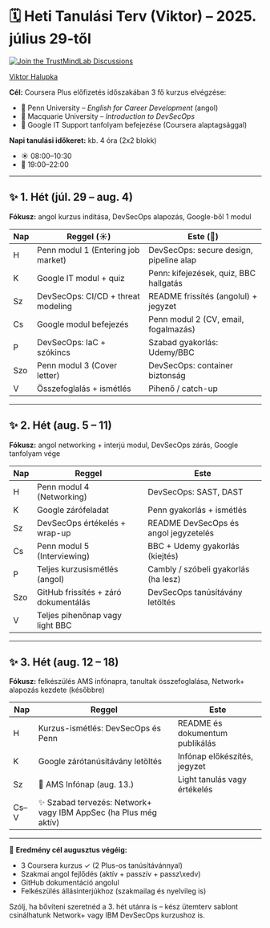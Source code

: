 # 🗓️ Heti Tanulási Terv (Viktor) – 2025. július 29-től

[![Join the TrustMindLab Discussions](https://img.shields.io/badge/💬_Join-TrustMindLab-blueviolet)](https://github.com/goAuD/MyHomeLab/discussions/1)  
<div class="badge-base LI-profile-badge" data-locale="hu_HU" data-size="medium" data-theme="light" data-type="VERTICAL" data-vanity="viktor-halupka-weiz" data-version="v1">
  <a class="badge-base__link LI-simple-link" href="https://at.linkedin.com/in/viktor-halupka-weiz?trk=profile-badge">Viktor Halupka</a>
</div>

**Cél:** Coursera Plus előfizetés időszakában 3 fő kurzus elvégzése:

- 🔵 Penn University – *English for Career Development* (angol)
- 🔵 Macquarie University – *Introduction to DevSecOps*
- 🔵 Google IT Support tanfolyam befejezése (Coursera alaptagsággal)

**Napi tanulási időkeret:** kb. 4 óra (2x2 blokk)

- ☀️ 08:00–10:30
- 🌙 19:00–22:00

---

## ✨ 1. Hét (júl. 29 – aug. 4)

**Fókusz:** angol kurzus indítása, DevSecOps alapozás, Google-ből 1 modul

| Nap | Reggel (☀️) | Este (🌙) |
|-----|----------------|-----------------|
| H | Penn modul 1 (Entering job market) | DevSecOps: secure design, pipeline alap |
| K | Google IT modul + quiz | Penn: kifejezések, quiz, BBC hallgatás |
| Sz | DevSecOps: CI/CD + threat modeling | README frissítés (angolul) + jegyzet |
| Cs | Google modul befejezés | Penn modul 2 (CV, email, fogalmazás) |
| P | DevSecOps: IaC + szókincs | Szabad gyakorlás: Udemy/BBC |
| Szo | Penn modul 3 (Cover letter) | DevSecOps: container biztonság |
| V | Összefoglalás + ismétlés | Pihenő / catch-up |

---

## ✨ 2. Hét (aug. 5 – 11)

**Fókusz:** angol networking + interjú modul, DevSecOps zárás, Google tanfolyam vége

| Nap | Reggel | Este |
|-----|--------|------|
| H | Penn modul 4 (Networking) | DevSecOps: SAST, DAST |
| K | Google zárófeladat | Penn gyakorlás + ismétlés |
| Sz | DevSecOps értékelés + wrap-up | README DevSecOps és angol jegyzetelés |
| Cs | Penn modul 5 (Interviewing) | BBC + Udemy gyakorlás (kiejtés) |
| P | Teljes kurzusismétlés (angol) | Cambly / szóbeli gyakorlás (ha lesz) |
| Szo | GitHub frissítés + záró dokumentálás | DevSecOps tanúsítávány letöltés |
| V | Teljes pihenőnap vagy light BBC | |

---

## ✨ 3. Hét (aug. 12 – 18)

**Fókusz:** felkészülés AMS infónapra, tanultak összefoglalása, Network+ alapozás kezdete (későbbre)

| Nap | Reggel | Este |
|-----|--------|------|
| H | Kurzus-ismétlés: DevSecOps és Penn | README és dokumentum publikálás |
| K | Google zárótanúsítávány letöltés | Infónap előkészítés, jegyzet |
| Sz | 📅 AMS Infónap (aug. 13.) | Light tanulás vagy értékelés |
| Cs–V | ✨ Szabad tervezés: Network+ vagy IBM AppSec (ha Plus még aktív) |

---

🔹 **Eredmény cél augusztus végéig:**

- 3 Coursera kurzus ✓ (2 Plus-os tanúsítávánnyal)
- Szakmai angol fejlődés (aktív + passzív + passz\xedv)
- GitHub dokumentáció angolul
- Felkészülés állásinterjúkhoz (szakmailag és nyelvileg is)

Szólj, ha bővíteni szeretnéd a 3. hét utánra is – kész ütemterv sablont csinálhatunk Network+ vagy IBM DevSecOps kurzushoz is.
